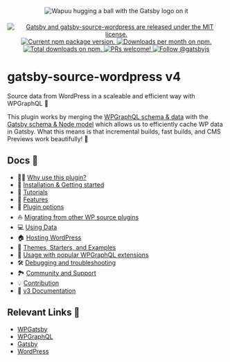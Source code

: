 <div align="center" style="margin-bottom: 20px;">
<img src="https://github.com/gatsbyjs/gatsby/raw/master/packages/gatsby-source-wordpress/docs/assets/gatsby-wapuus.png" alt="Wapuu hugging a ball with the Gatsby logo on it" />
</div>

<p align="center">
  <a href="https://github.com/gatsbyjs/gatsby/blob/master/packages/gatsby-source-wordpress/LICENSE">
    <img src="https://img.shields.io/badge/license-MIT-blue.svg" alt="Gatsby and gatsby-source-wordpress are released under the MIT license." />
  </a>
  <a href="https://www.npmjs.com/package/gatsby-source-wordpress">
    <img src="https://img.shields.io/npm/v/gatsby-source-wordpress.svg" alt="Current npm package version." />
  </a>
  <a href="https://npmcharts.com/compare/gatsby-source-wordpress?minimal=true">
    <img src="https://img.shields.io/npm/dm/gatsby-source-wordpress.svg" alt="Downloads per month on npm." />
  </a>
  <a href="https://npmcharts.com/compare/gatsby-source-wordpress?minimal=true">
    <img src="https://img.shields.io/npm/dt/gatsby-source-wordpress.svg" alt="Total downloads on npm." />
  </a>
  <a href="https://gatsbyjs.com/contributing/how-to-contribute/">
    <img src="https://img.shields.io/badge/PRs-welcome-brightgreen.svg" alt="PRs welcome!" />
  </a>
  <a href="https://twitter.com/intent/follow?screen_name=gatsbyjs">
    <img src="https://img.shields.io/twitter/follow/gatsbyjs.svg?label=Follow%20@gatsbyjs" alt="Follow @gatsbyjs" />
  </a>
</p>

# gatsby-source-wordpress v4

Source data from WordPress in a scaleable and efficient way with WPGraphQL 🚀

This plugin works by merging the [WPGraphQL schema & data](https://docs.wpgraphql.com/guides/about-wpgraphql/) with the [Gatsby schema & Node model](https://www.gatsbyjs.com/docs/node-model/) which allows us to efficiently cache WP data in Gatsby. What this means is that incremental builds, fast builds, and CMS Previews work beautifully! 💅

## Docs 📖

- 👩‍🎤 [Why use this plugin?](https://github.com/gatsbyjs/gatsby/blob/master/packages/gatsby-source-wordpress/docs/why-use-this-plugin.md)
- 🏃‍ [Installation & Getting started](https://github.com/gatsbyjs/gatsby/blob/master/packages/gatsby-source-wordpress/docs/getting-started.md)
- 🏫 [Tutorials](https://github.com/gatsbyjs/gatsby/blob/master/packages/gatsby-source-wordpress/docs/tutorials/index.md)
- 🐾 [Features](https://github.com/gatsbyjs/gatsby/blob/master/packages/gatsby-source-wordpress/docs/features/index.md)
- 🔌 [Plugin options](https://github.com/gatsbyjs/gatsby/blob/master/packages/gatsby-source-wordpress/docs/plugin-options.md)
- ⛵️ [Migrating from other WP source plugins](https://github.com/gatsbyjs/gatsby/blob/master/packages/gatsby-source-wordpress/docs/migrating-from-other-wp-source-plugins.md)
- 💻 [Using Data](https://github.com/gatsbyjs/gatsby/blob/master/packages/gatsby-source-wordpress/docs/using-data.md)
- 🏠 [Hosting WordPress](https://github.com/gatsbyjs/gatsby/blob/master/packages/gatsby-source-wordpress/docs/hosting.md)
- 👟 [Themes, Starters, and Examples](https://github.com/gatsbyjs/gatsby/blob/master/packages/gatsby-source-wordpress/docs/themes-starters-examples.md)
- 🏅 [Usage with popular WPGraphQL extensions](https://github.com/gatsbyjs/gatsby/blob/master/packages/gatsby-source-wordpress/docs/usage-with-popular-wp-graphql-extensions.md)
- 🛠 [Debugging and troubleshooting](https://github.com/gatsbyjs/gatsby/blob/master/packages/gatsby-source-wordpress/docs/debugging-and-troubleshooting.md)
- 🏞 [Community and Support](https://github.com/gatsbyjs/gatsby/blob/master/packages/gatsby-source-wordpress/docs/community-and-support.md)
- 💡 [Contribution](https://github.com/gatsbyjs/gatsby/blob/master/packages/gatsby-source-wordpress/docs/contribution.md)
- 🧓 [v3 Documentation](https://github.com/gatsbyjs/gatsby/blob/1da331a5352e3f7cb18f69050b7199481d85fbcb/packages/gatsby-source-wordpress/README.md)

## Relevant Links 🔗

- [WPGatsby](https://github.com/gatsbyjs/wp-gatsby)
- [WPGraphQL](https://github.com/wp-graphql/wp-graphql)
- [Gatsby](https://www.gatsbyjs.com/)
- [WordPress](https://wordpress.com/)
